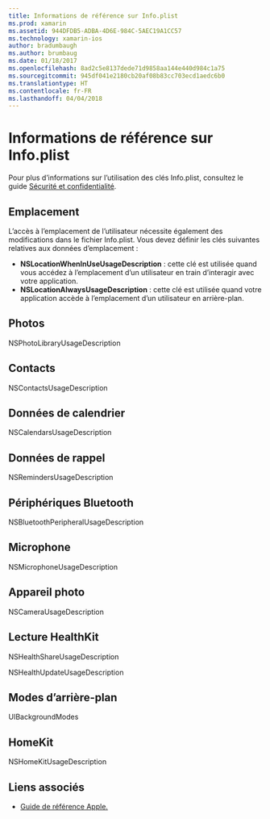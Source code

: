 ```yaml
---
title: Informations de référence sur Info.plist
ms.prod: xamarin
ms.assetid: 944DFDB5-ADBA-4D6E-984C-5AEC19A1CC57
ms.technology: xamarin-ios
author: bradumbaugh
ms.author: brumbaug
ms.date: 01/18/2017
ms.openlocfilehash: 8ad2c5e8137dede71d9858aa144e440d984c1a75
ms.sourcegitcommit: 945df041e2180cb20af08b83cc703ecd1aedc6b0
ms.translationtype: HT
ms.contentlocale: fr-FR
ms.lasthandoff: 04/04/2018
---
```

# <a name="infoplist-reference"></a>Informations de référence sur Info.plist

Pour plus d’informations sur l’utilisation des clés Info.plist, consultez le guide [Sécurité et confidentialité](~/ios/app-fundamentals/security-privacy.md). 

## <a name="location"></a>Emplacement 

L’accès à l’emplacement de l’utilisateur nécessite également des modifications dans le fichier Info.plist. Vous devez définir les clés suivantes relatives aux données d’emplacement : 

* **NSLocationWhenInUseUsageDescription** : cette clé est utilisée quand vous accédez à l’emplacement d’un utilisateur en train d’interagir avec votre application. 
* **NSLocationAlwaysUsageDescription** : cette clé est utilisée quand votre application accède à l’emplacement d’un utilisateur en arrière-plan.

## <a name="photos"></a>Photos 

NSPhotoLibraryUsageDescription  

## <a name="contacts"></a>Contacts 

NSContactsUsageDescription 

## <a name="calendar-data"></a>Données de calendrier 
    
NSCalendarsUsageDescription 

## <a name="reminder-data"></a>Données de rappel 
    
NSRemindersUsageDescription 

## <a name="bluetooth-peripherals"></a>Périphériques Bluetooth 
    
NSBluetoothPeripheralUsageDescription 

## <a name="microphone"></a>Microphone 

NSMicrophoneUsageDescription 

## <a name="camera"></a>Appareil photo 
    
NSCameraUsageDescription 

## <a name="reading-healthkit"></a>Lecture HealthKit  

NSHealthShareUsageDescription 

NSHealthUpdateUsageDescription 

## <a name="background-modes"></a>Modes d’arrière-plan 
    
UIBackgroundModes 

## <a name="homekit"></a>HomeKit 

NSHomeKitUsageDescription 


## <a name="related-links"></a>Liens associés

- [Guide de référence Apple.](https://developer.apple.com/library/content/documentation/General/Reference/InfoPlistKeyReference/Articles/iPhoneOSKeys.html#//apple_ref/doc/uid/TP40009252-SW10)
